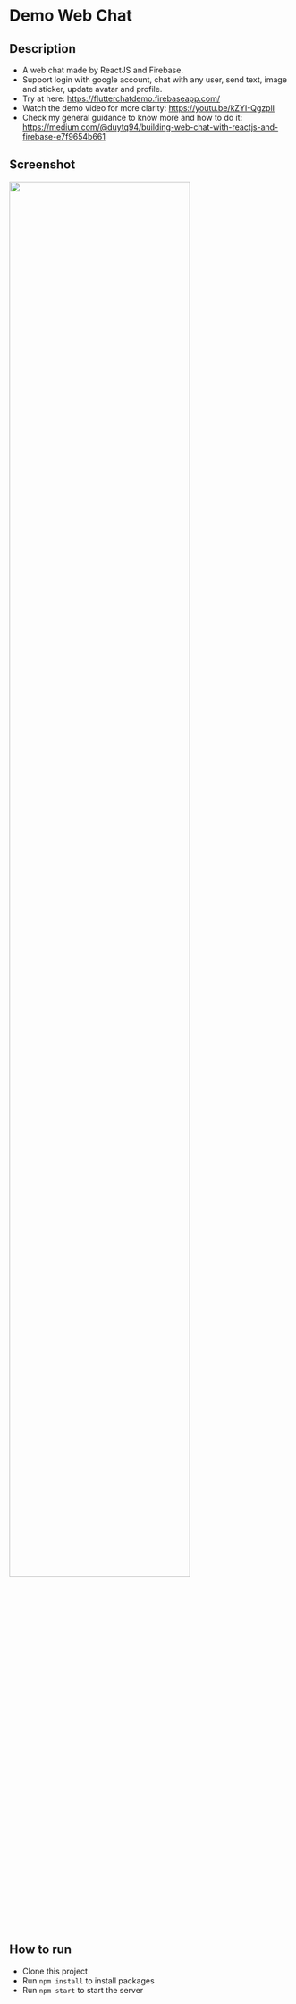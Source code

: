 # Demo Web Chat

## Description
* A web chat made by ReactJS and Firebase.
* Support login with google account, chat with any user, send text, image and sticker, update avatar and profile.
* Try at here: https://flutterchatdemo.firebaseapp.com/
* Watch the demo video for more clarity: https://youtu.be/kZYI-QgzplI
* Check my general guidance to know more and how to do it: https://medium.com/@duytq94/building-web-chat-with-reactjs-and-firebase-e7f9654b661

## Screenshot
<img src="https://raw.githubusercontent.com/duytq94/reactjs-chat-demo/master/screenshots/ReactJSChatDemo.gif" height="80%" width="80%">

## How to run
* Clone this project
* Run `npm install` to install packages
* Run `npm start` to start the server
